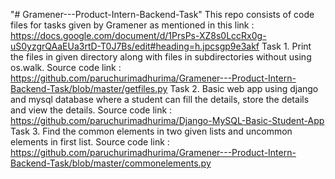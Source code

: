 "# Gramener---Product-Intern-Backend-Task" 
This repo consists of code files for tasks given by Gramener as mentioned in this link : https://docs.google.com/document/d/1PrsPs-XZ8s0LccRx0g-uS0yzgrQAaEUa3rtD-T0J7Bs/edit#heading=h.jpcsgp9e3akf
Task 1. Print the files in given directory along with files in subdirectories without using os.walk. Source code link : https://github.com/paruchurimadhurima/Gramener---Product-Intern-Backend-Task/blob/master/getfiles.py
Task 2. Basic web app using django and mysql database where a student can fill the details, store the details and view the details. Source code link : https://github.com/paruchurimadhurima/Django-MySQL-Basic-Student-App
Task 3. Find the common elements in two given lists and uncommon elements in first list. Source code link : https://github.com/paruchurimadhurima/Gramener---Product-Intern-Backend-Task/blob/master/commonelements.py
